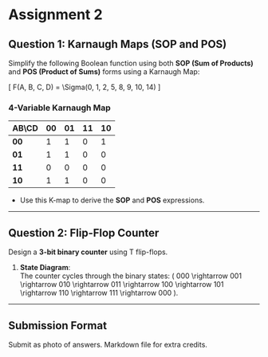 # Assignment 2

## Question 1: Karnaugh Maps (SOP and POS)
Simplify the following Boolean function using both **SOP (Sum of Products)** and **POS (Product of Sums)** forms using a Karnaugh Map:

\[
F(A, B, C, D) = \Sigma(0, 1, 2, 5, 8, 9, 10, 14)
\]

### 4-Variable Karnaugh Map

| AB\CD | 00  | 01  | 11  | 10  |
|-------|------|------|------|------|
| **00** | 1    | 1    | 0    | 1    |
| **01** | 1    | 1    | 0    | 0    |
| **11** | 0    | 0    | 0    | 0    |
| **10** | 1    | 1    | 0    | 0    |

- Use this K-map to derive the **SOP** and **POS** expressions.

---

## Question 2: Flip-Flop Counter
Design a **3-bit binary counter** using T flip-flops.

1. **State Diagram**:  
   The counter cycles through the binary states: \( 000 \rightarrow 001 \rightarrow 010 \rightarrow 011 \rightarrow 100 \rightarrow 101 \rightarrow 110 \rightarrow 111 \rightarrow 000 \).

---

## Submission Format
Submit as photo of answers. Markdown file for extra credits.